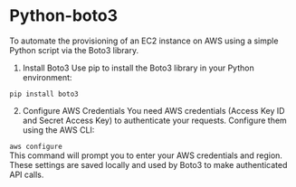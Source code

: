 # Python-boto3
To automate the provisioning of an EC2 instance on AWS using a simple Python script via the Boto3 library.

1. Install Boto3
Use pip to install the Boto3 library in your Python environment:

<code>pip install boto3</code></br>

2. Configure AWS Credentials
You need AWS credentials (Access Key ID and Secret Access Key) to authenticate your requests. Configure them using the AWS CLI:

<code>aws configure </code></br>
This command will prompt you to enter your AWS credentials and region. These settings are saved locally and used by Boto3 to make authenticated API calls.
